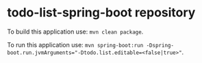 # todo-list-spring-boot repository

To build this application use: `mvn clean package`.

To run this application use: `mvn spring-boot:run -Dspring-boot.run.jvmArguments="-Dtodo.list.editable=<false|true>"`.
